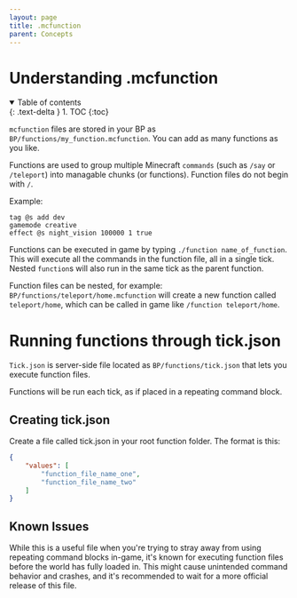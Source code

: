 ```yaml
---
layout: page
title: .mcfunction
parent: Concepts
---
```


# Understanding .mcfunction

<details id="toc" open markdown="block">
  <summary>
    Table of contents
  </summary>
  {: .text-delta }
1. TOC
{:toc}
</details>

`mcfunction` files are stored in your BP as `BP/functions/my_function.mcfunction`. You can add as many functions as you like. 

Functions are used to group multiple Minecraft `commands` (such as `/say` or `/teleport`) into managable chunks (or functions). Function files do not begin with `/`.

Example:
```
tag @s add dev
gamemode creative
effect @s night_vision 100000 1 true
```

Functions can be executed in game by typing `./function name_of_function`. This will execute all the commands in the function file, all in a single tick. Nested `function`s will also run in the same tick as the parent function.

Function files can be nested, for example: `BP/functions/teleport/home.mcfunction` will create a new function called `teleport/home`, which can be called in game like `/function teleport/home`.

# Running functions through tick.json
 
`Tick.json` is server-side file located as `BP/functions/tick.json` that lets you execute function files.

Functions will be run each tick, as if placed in a repeating command block.


## Creating tick.json
 
Create a file called tick.json in your root function folder. The format is this:
 
```json
{
    "values": [
        "function_file_name_one",
        "function_file_name_two"
    ]
}
```


## Known Issues

While this is a useful file when you're trying to stray away from using repeating command blocks in-game, it's known for executing function files before the world has fully loaded in. This might cause unintended command behavior and crashes, and it's recommended to wait for a more official release of this file.
